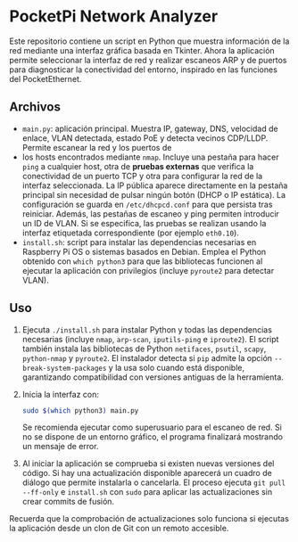 # PocketPi Network Analyzer

Este repositorio contiene un script en Python que muestra información de la red
mediante una interfaz gráfica basada en Tkinter. Ahora la aplicación permite
seleccionar la interfaz de red y realizar escaneos ARP y de puertos para
diagnosticar la conectividad del entorno, inspirado en las funciones del
PocketEthernet.

## Archivos

- `main.py`: aplicación principal. Muestra IP, gateway, DNS, velocidad de
  enlace, VLAN detectada, estado PoE y detecta vecinos CDP/LLDP. Permite escanear la red y los puertos de
- los hosts encontrados mediante `nmap`. Incluye una pestaña para hacer `ping`
  a cualquier host, otra de **pruebas externas** que verifica la conectividad de
  un puerto TCP y otra para configurar la red de la interfaz seleccionada. La
  IP pública aparece directamente en la pestaña principal sin necesidad de
  pulsar ningún botón
  (DHCP o IP estática). La configuración se guarda en `/etc/dhcpcd.conf` para
  que persista tras reiniciar.
  Además, las pestañas de escaneo y ping permiten introducir un ID de VLAN.
  Si se especifica, las pruebas se realizan usando la interfaz etiquetada
  correspondiente (por ejemplo `eth0.10`).
- `install.sh`: script para instalar las dependencias necesarias en Raspberry Pi OS o sistemas basados en Debian. Emplea el Python obtenido con `which python3` para que las bibliotecas funcionen al ejecutar la aplicación con privilegios (incluye `pyroute2` para detectar VLAN).

## Uso

1. Ejecuta `./install.sh` para instalar Python y todas las dependencias
   necesarias (incluye `nmap`, `arp-scan`, `iputils-ping` e `iproute2`). El
   script también instala las bibliotecas de Python `netifaces`, `psutil`,
   `scapy`, `python-nmap` y `pyroute2`. El instalador detecta si `pip` admite
   la opción `--break-system-packages` y la usa solo cuando está disponible,
   garantizando compatibilidad con versiones antiguas de la herramienta.
2. Inicia la interfaz con:
   ```bash
   sudo $(which python3) main.py
   ```
   Se recomienda ejecutar como superusuario para el escaneo de red. Si no se dispone de un entorno gráfico, el programa finalizará mostrando un mensaje de error.

3. Al iniciar la aplicación se comprueba si existen nuevas versiones del código. Si hay una actualización disponible aparecerá un cuadro de diálogo que permite instalarla o cancelarla. El proceso ejecuta `git pull --ff-only` e `install.sh` con `sudo` para aplicar las actualizaciones sin crear commits de fusión.

Recuerda que la comprobación de actualizaciones solo funciona si ejecutas la aplicación desde un clon de Git con un remoto accesible.
